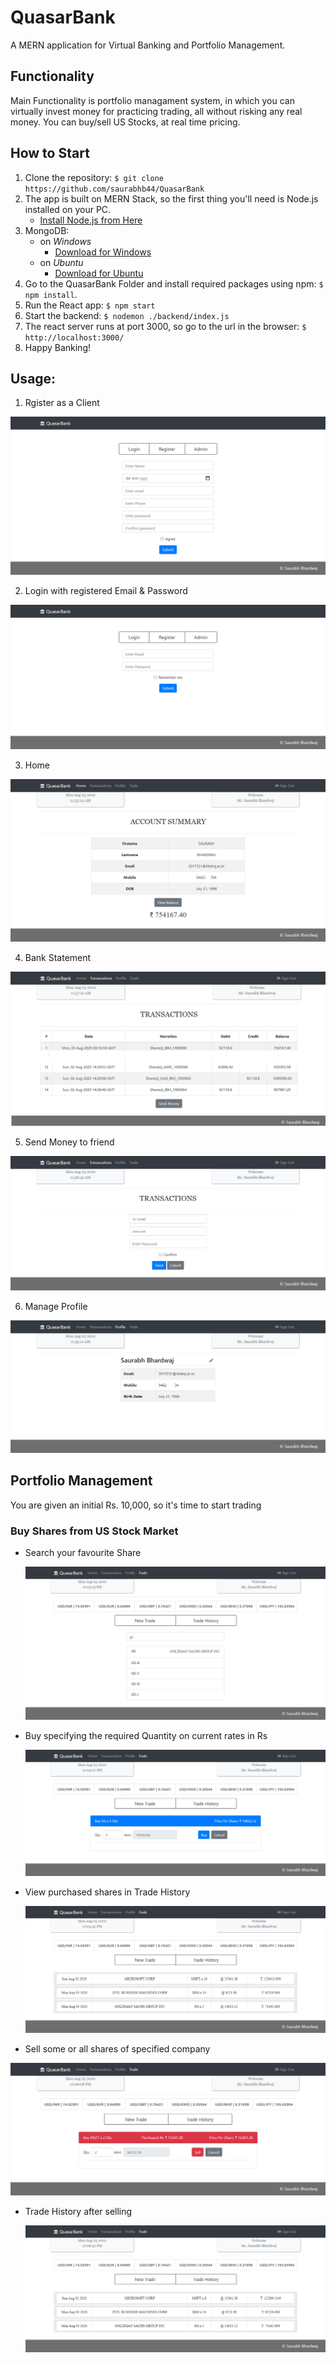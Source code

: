 # QuasarBank

A MERN application for Virtual Banking and Portfolio Management.

## Functionality
Main Functionality is portfolio managament system, in which you can virtually invest money for practicing trading, all without risking any real money.
You can buy/sell US Stocks, at real time pricing.

## How to Start

1) Clone the repository: `$ git clone https://github.com/saurabhb44/QuasarBank`
2) The app is built on MERN Stack, so the first thing you'll need is Node.js installed on your PC. 
    * [Install Node.js from Here](https://nodejs.org/en/download/)
3) MongoDB: 
    * on *Windows*
      * [Download for Windows](https://fastdl.mongodb.org/windows/mongodb-windows-x86_64-4.4.0-signed.msi)
    * on *Ubuntu*
      * [Download for Ubuntu](https://repo.mongodb.org/apt/ubuntu/dists/focal/mongodb-org/4.4/multiverse/binary-amd64/mongodb-org-server_4.4.0_amd64.deb)
4) Go to the QuasarBank Folder and install required packages using npm: `$ npm install`.
5) Run the React app: `$ npm start`
6) Start the backend: `$ nodemon ./backend/index.js`
7) The react server runs at port 3000, so go to the url in the browser: `$ http://localhost:3000/`
8) Happy Banking!

## Usage:
1) Rgister as a Client

  ![Main](./ScreenShots/Register.png)

2) Login with registered Email & Password

  ![Main](./ScreenShots/LoginPage.png)
  
3) Home

  ![Main](./ScreenShots/Home.png)  
  
4) Bank Statement

  ![Main](./ScreenShots/BankStatement_Cropped.png)
  
5) Send Money to friend

  ![Main](./ScreenShots/SendMoney.png)
  
6) Manage Profile

  ![Main](./ScreenShots/Profile.png)
  
## Portfolio Management
You are given an initial Rs. 10,000, so it's time to start trading

### Buy Shares from US Stock Market
* Search your favourite Share
  
  ![Main](./ScreenShots/buyShares.png)
  
* Buy specifying the required Quantity on current rates in Rs

  ![Main](./ScreenShots/buyWindow.png)
  
* View purchased shares in Trade History

  ![Main](./ScreenShots/TradeHistory.png)
  
 * Sell some or all shares of specified company
 
  ![Main](./ScreenShots/SellWindow.png)
  
  * Trade History after selling
  
    ![Main](./ScreenShots/TradeHistoryAfterSelling.png)
